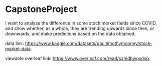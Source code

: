 # CapstoneProject

I want to analyze the difference in some stock market fields since COVID, and show whether, as a whole, they are trending upwards since then, or downwards, and make predictions based on the data obtained. 




data link: https://www.kaggle.com/datasets/paultimothymooney/stock-market-data 


viewable overleaf link: https://www.overleaf.com/read/szmdbwqxdxjx 

